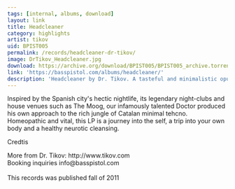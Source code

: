 ```yaml
---
tags: [internal, albums, download]
layout: link
title: Headcleaner
category: highlights
artist: tikov
uid: BPIST005
permalink: /records/headcleaner-dr-tikov/
image: DrTikov_Headcleaner.jpg
download: https://archive.org/download/BPIST005/BPIST005_archive.torrent
link: 'https://basspistol.com/albums/headcleaner/'
description: 'Headcleaner by Dr. Tikov. A tasteful and minimalistic opus of dubish Russian techno, made in Barcelona.'
---
```

Inspired by the Spanish city's hectic nightlife, its legendary night-clubs and house venues such as The Moog, our infamously talented Doctor produced his own approach to the rich jungle of Catalan minimal tehcno. Homeopathic and vital, this LP is a journey into the self, a trip into your own body and a healthy neurotic cleansing.

<p>Credtis</p>
More from Dr. Tikov: http://www.tikov.com <br />
Booking inquiries info@basspistol.com<br />
<br />
This records was published fall of 2011